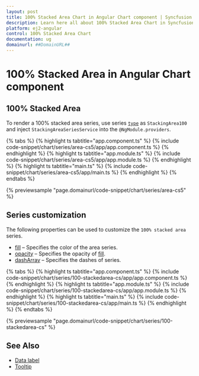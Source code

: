 ```yaml
---
layout: post
title: 100% Stacked Area Chart in Angular Chart component | Syncfusion
description: Learn here all about 100% Stacked Area Chart in Syncfusion Angular Chart component of Syncfusion Essential JS 2 and more.
platform: ej2-angular
control: 100% Stacked Area Chart
documentation: ug
domainurl: ##DomainURL##
---
```

# 100% Stacked Area in Angular Chart component

## 100% Stacked Area

To render a 100% stacked area series, use series [`type`](https://ej2.syncfusion.com/angular/documentation/api/chart/seriesDirective/#type) as `StackingArea100` and inject `StackingAreaSeriesService` into the `@NgModule.providers`.

{% tabs %}
{% highlight ts tabtitle="app.component.ts" %}
{% include code-snippet/chart/series/area-cs5/app/app.component.ts %}
{% endhighlight %}
{% highlight ts tabtitle="app.module.ts" %}
{% include code-snippet/chart/series/area-cs5/app/app.module.ts %}
{% endhighlight %}
{% highlight ts tabtitle="main.ts" %}
{% include code-snippet/chart/series/area-cs5/app/main.ts %}
{% endhighlight %}
{% endtabs %}

{% previewsample "page.domainurl/code-snippet/chart/series/area-cs5" %}

## Series customization

The following properties can be used to customize the `100% stacked area` series.

* [fill](https://ej2.syncfusion.com/angular/documentation/api/chart/seriesModel/#fill) – Specifies the color of the area series.
* [opacity](https://ej2.syncfusion.com/angular/documentation/api/chart/seriesModel/#opacity) – Specifies the opacity of [fill](https://ej2.syncfusion.com/angular/documentation/api/chart/seriesModel/#fill).
* [dashArray](https://ej2.syncfusion.com/angular/documentation/api/chart/seriesModel/#dasharray) – Specifies the dashes of series.

{% tabs %}
{% highlight ts tabtitle="app.component.ts" %}
{% include code-snippet/chart/series/100-stackedarea-cs/app/app.component.ts %}
{% endhighlight %}
{% highlight ts tabtitle="app.module.ts" %}
{% include code-snippet/chart/series/100-stackedarea-cs/app/app.module.ts %}
{% endhighlight %}
{% highlight ts tabtitle="main.ts" %}
{% include code-snippet/chart/series/100-stackedarea-cs/app/main.ts %}
{% endhighlight %}
{% endtabs %}

{% previewsample "page.domainurl/code-snippet/chart/series/100-stackedarea-cs" %}

## See Also

* [Data label](../data-labels/)
* [Tooltip](../tool-tip/)
